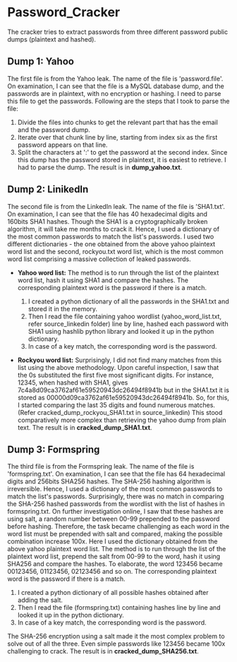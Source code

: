 # Password_Cracker
The cracker tries to extract passwords from three different password public dumps (plaintext and hashed).

## Dump 1: Yahoo

The first file is from the Yahoo leak. The name of the file is 'password.file'. On examination, I can see that the file is a MySQL database dump, and the passwords are in plaintext, with no encryption or hashing.
I need to parse this file to get the passwords. Following are the steps that I took to parse the file:
  1. Divide the files into chunks to get the relevant part that has the email and the password dump.
  2. Iterate over that chunk line by line, starting from index six as the first password appears on that line.
  3. Split the characters at ':' to get the password at the second index.
Since this dump has the password stored in plaintext, it is easiest to retrieve. I had to parse the dump. The result is in **dump_yahoo.txt**.

## Dump 2: LinikedIn

The second file is from the LinkedIn leak. The name of the file is 'SHA1.txt'. On examination, I can see that the file has 40 hexadecimal digits and 160bits SHA1 hashes. Though the SHA1 is a cryptographically broken algorithm, it will take me months to crack it. Hence, I used a dictionary of the most common passwords to match the list's passwords.
I used two different dictionaries - the one obtained from the above yahoo plaintext word list and the second, rockyou.txt word list, which is the most common word list comprising a massive collection of leaked passwords.
  - **Yahoo word list:**
  The method is to run through the list of the plaintext word list, hash it using SHA1 and compare the hashes. The corresponding plaintext word is the password if there is a match.
      1. I created a python dictionary of all the passwords in the SHA1.txt and stored it in the memory.
      2. Then I read the file containing yahoo wordlist (yahoo_word_list.txt, refer source_linkedin folder) line by line, hashed each password with SHA1 using hashlib      python library and looked it up in the python dictionary.
      3. In case of a key match, the corresponding word is the password.

  - **Rockyou word list:**
  Surprisingly, I did not find many matches from this list using the above methodology. Upon careful inspection, I saw that the 0s substituted the first five most significant digits. For instance, 12345, when hashed with SHA1, gives 7c4a8d09ca3762af61e59520943dc26494f8941b but in the SHA1.txt it is stored as 00000d09ca3762af61e59520943dc26494f8941b. So, for this, I started comparing the last 35 digits and found numerous matches. (Refer cracked_dump_rockyou_SHA1.txt in source_linkedin)
  This stood comparatively more complex than retrieving the yahoo dump from plain text. The result is in **cracked_dump_SHA1.txt**.


## Dump 3: Formspring
The third file is from the Formspring leak. The name of the file is 'formspring.txt'. On examination, I can see that the file has 64 hexadecimal digits and 256bits SHA256 hashes. The SHA-256 hashing algorithm is irreversible. Hence, I used a dictionary of the most common passwords to match the list's passwords. Surprisingly, there was no match in comparing the SHA-256 hashed passwords from the wordlist with the list of hashes in formspring.txt. On further investigation online, I saw that these hashes are using salt, a random number between 00-99 prepended to the password before hashing. Therefore, the task became challenging as each word in the word list must be prepended with salt and compared, making the possible combination increase 100x.
Here I used the dictionary obtained from the above yahoo plaintext word list. The method is to run through the list of the plaintext word list, prepend the salt from 00-99 to the word, hash it using SHA256 and compare the hashes. To elaborate, the word 123456 became 00123456, 01123456, 02123456 and so on. The corresponding plaintext word is the password if there is a match.
  1. I created a python dictionary of all possible hashes obtained after adding the salt.
  2. Then I read the file (formspring.txt) containing hashes line by line and looked it up in the python dictionary.
  3. In case of a key match, the corresponding word is the password.

The SHA-256 encryption using a salt made it the most complex problem to solve out of all the three. Even simple passwords like 123456 became 100x challenging to crack. The result is in **cracked_dump_SHA256.txt**.
